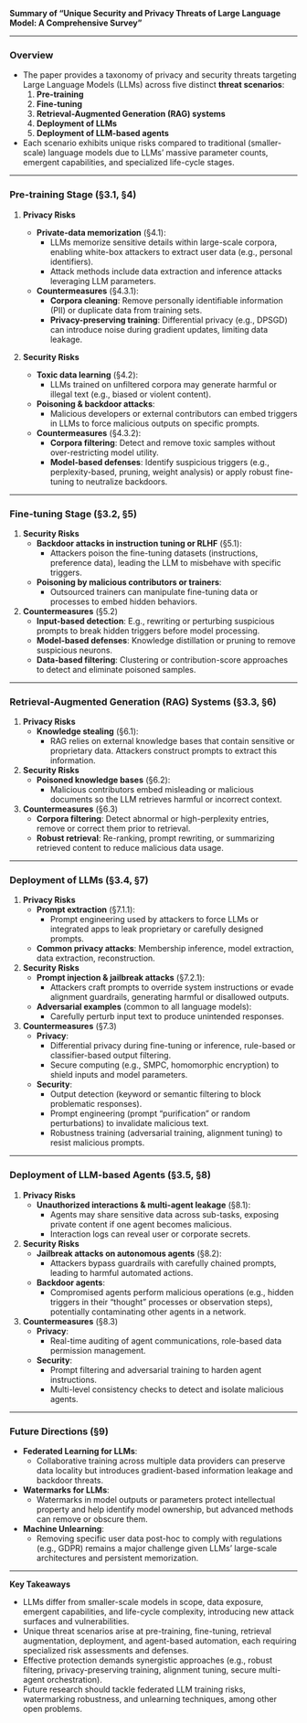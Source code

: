 **Summary of “Unique Security and Privacy Threats of Large Language Model: A Comprehensive Survey”**

---

### Overview
- The paper provides a taxonomy of privacy and security threats targeting Large Language Models (LLMs) across five distinct **threat scenarios**:
  1. **Pre-training**  
  2. **Fine-tuning**  
  3. **Retrieval-Augmented Generation (RAG) systems**  
  4. **Deployment of LLMs**  
  5. **Deployment of LLM-based agents**  
- Each scenario exhibits unique risks compared to traditional (smaller-scale) language models due to LLMs’ massive parameter counts, emergent capabilities, and specialized life-cycle stages.

---

### Pre-training Stage (§3.1, §4)
1. **Privacy Risks**  
   - **Private-data memorization** (§4.1):  
     - LLMs memorize sensitive details within large-scale corpora, enabling white-box attackers to extract user data (e.g., personal identifiers).  
     - Attack methods include data extraction and inference attacks leveraging LLM parameters.
   - **Countermeasures** (§4.3.1):  
     - **Corpora cleaning**: Remove personally identifiable information (PII) or duplicate data from training sets.  
     - **Privacy-preserving training**: Differential privacy (e.g., DPSGD) can introduce noise during gradient updates, limiting data leakage.

2. **Security Risks**  
   - **Toxic data learning** (§4.2):  
     - LLMs trained on unfiltered corpora may generate harmful or illegal text (e.g., biased or violent content).  
   - **Poisoning & backdoor attacks**:  
     - Malicious developers or external contributors can embed triggers in LLMs to force malicious outputs on specific prompts.  
   - **Countermeasures** (§4.3.2):  
     - **Corpora filtering**: Detect and remove toxic samples without over-restricting model utility.  
     - **Model-based defenses**: Identify suspicious triggers (e.g., perplexity-based, pruning, weight analysis) or apply robust fine-tuning to neutralize backdoors.

---

### Fine-tuning Stage (§3.2, §5)
1. **Security Risks**  
   - **Backdoor attacks in instruction tuning or RLHF** (§5.1):  
     - Attackers poison the fine-tuning datasets (instructions, preference data), leading the LLM to misbehave with specific triggers.  
   - **Poisoning by malicious contributors or trainers**:  
     - Outsourced trainers can manipulate fine-tuning data or processes to embed hidden behaviors.
2. **Countermeasures** (§5.2)  
   - **Input-based detection**: E.g., rewriting or perturbing suspicious prompts to break hidden triggers before model processing.  
   - **Model-based defenses**: Knowledge distillation or pruning to remove suspicious neurons.  
   - **Data-based filtering**: Clustering or contribution-score approaches to detect and eliminate poisoned samples.

---

### Retrieval-Augmented Generation (RAG) Systems (§3.3, §6)
1. **Privacy Risks**  
   - **Knowledge stealing** (§6.1):  
     - RAG relies on external knowledge bases that contain sensitive or proprietary data. Attackers construct prompts to extract this information.
2. **Security Risks**  
   - **Poisoned knowledge bases** (§6.2):  
     - Malicious contributors embed misleading or malicious documents so the LLM retrieves harmful or incorrect context.  
3. **Countermeasures** (§6.3)  
   - **Corpora filtering**: Detect abnormal or high-perplexity entries, remove or correct them prior to retrieval.  
   - **Robust retrieval**: Re-ranking, prompt rewriting, or summarizing retrieved content to reduce malicious data usage.

---

### Deployment of LLMs (§3.4, §7)
1. **Privacy Risks**  
   - **Prompt extraction** (§7.1.1):  
     - Prompt engineering used by attackers to force LLMs or integrated apps to leak proprietary or carefully designed prompts.  
   - **Common privacy attacks**: Membership inference, model extraction, data extraction, reconstruction.
2. **Security Risks**  
   - **Prompt injection & jailbreak attacks** (§7.2.1):  
     - Attackers craft prompts to override system instructions or evade alignment guardrails, generating harmful or disallowed outputs.  
   - **Adversarial examples** (common to all language models):  
     - Carefully perturb input text to produce unintended responses.
3. **Countermeasures** (§7.3)  
   - **Privacy**:  
     - Differential privacy during fine-tuning or inference, rule-based or classifier-based output filtering.  
     - Secure computing (e.g., SMPC, homomorphic encryption) to shield inputs and model parameters.  
   - **Security**:  
     - Output detection (keyword or semantic filtering to block problematic responses).  
     - Prompt engineering (prompt “purification” or random perturbations) to invalidate malicious text.  
     - Robustness training (adversarial training, alignment tuning) to resist malicious prompts.

---

### Deployment of LLM-based Agents (§3.5, §8)
1. **Privacy Risks**  
   - **Unauthorized interactions & multi-agent leakage** (§8.1):  
     - Agents may share sensitive data across sub-tasks, exposing private content if one agent becomes malicious.  
     - Interaction logs can reveal user or corporate secrets.
2. **Security Risks**  
   - **Jailbreak attacks on autonomous agents** (§8.2):  
     - Attackers bypass guardrails with carefully chained prompts, leading to harmful automated actions.  
   - **Backdoor agents**:  
     - Compromised agents perform malicious operations (e.g., hidden triggers in their “thought” processes or observation steps), potentially contaminating other agents in a network.
3. **Countermeasures** (§8.3)  
   - **Privacy**:  
     - Real-time auditing of agent communications, role-based data permission management.  
   - **Security**:  
     - Prompt filtering and adversarial training to harden agent instructions.  
     - Multi-level consistency checks to detect and isolate malicious agents.

---

### Future Directions (§9)
- **Federated Learning for LLMs**:  
  - Collaborative training across multiple data providers can preserve data locality but introduces gradient-based information leakage and backdoor threats.
- **Watermarks for LLMs**:  
  - Watermarks in model outputs or parameters protect intellectual property and help identify model ownership, but advanced methods can remove or obscure them.
- **Machine Unlearning**:  
  - Removing specific user data post-hoc to comply with regulations (e.g., GDPR) remains a major challenge given LLMs’ large-scale architectures and persistent memorization.

---

**Key Takeaways**  
- LLMs differ from smaller-scale models in scope, data exposure, emergent capabilities, and life-cycle complexity, introducing new attack surfaces and vulnerabilities.  
- Unique threat scenarios arise at pre-training, fine-tuning, retrieval augmentation, deployment, and agent-based automation, each requiring specialized risk assessments and defenses.  
- Effective protection demands synergistic approaches (e.g., robust filtering, privacy-preserving training, alignment tuning, secure multi-agent orchestration).  
- Future research should tackle federated LLM training risks, watermarking robustness, and unlearning techniques, among other open problems.
